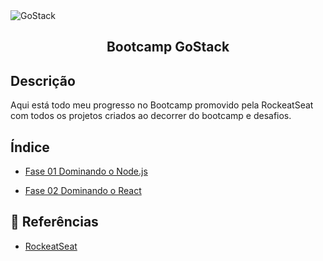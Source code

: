<img alt="GoStack" src="https://storage.googleapis.com/golden-wind/bootcamp-gostack/header-desafios-new.png" />
<h2 align="center">
  Bootcamp GoStack
</h2>

## Descrição
Aqui está todo meu progresso no Bootcamp promovido pela RockeatSeat com todos os projetos
criados ao decorrer do bootcamp e desafios.

## Índice

- [Fase 01 Dominando o Node.js](https://github.com/kaellandrade/GoStack_Bootcamp/tree/main/Fase01_DominandoNodeJS)

- [Fase 02 Dominando o React](https://github.com/kaellandrade/GoStack_Bootcamp/tree/main/Fase02_DominandoReact)



## :memo: Referências
- [RockeatSeat](https://www.rocketseat.com.br/)